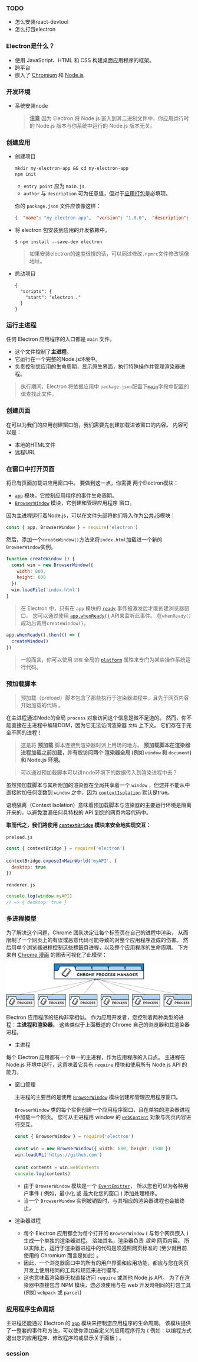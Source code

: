 ### TODO

- 怎么安装react-devtool
- 怎么打包electron

### Electron是什么？

- 使用 JavaScript、HTML 和 CSS 构建桌面应用程序的框架。
- 跨平台
- 嵌入了 [Chromium](https://www.chromium.org/) 和 [Node.js](https://nodejs.org/) 



### 开发环境

- 系统安装node

  > **注意** 因为 Electron 将 Node.js 嵌入到其二进制文件中，你应用运行时的 Node.js 版本与你系统中运行的 Node.js 版本无关。



### 创建应用

- 创建项目

  ```shell
  mkdir my-electron-app && cd my-electron-app
  npm init
  ```

  - `entry point` 应为 `main.js`.
  - `author` 与 `description` 可为任意值，但对于[应用打包](https://www.electronjs.org/zh/docs/latest/tutorial/quick-start#package-and-distribute-your-application)是必填项。

  

  你的 `package.json` 文件应该像这样：

  ```json
  {  "name": "my-electron-app",  "version": "1.0.0",  "description": "Hello World!",  "main": "main.js",  "author": "Jane Doe",  "license": "MIT"}
  ```
  
- 将 electron 包安装到应用的开发依赖中。

  ```shell
  $ npm install --save-dev electron
  ```

  > 如果安装electron的速度很慢的话，可以同过修改`.npmrc`文件修改镜像地址。

- 启动项目

  ```shell
  {
    "scripts": {
      "start": "electron ."
    }
  }
  ```

  

### 运行主进程

任何 Electron 应用程序的入口都是 `main` 文件。

- 这个文件控制了**主进程**。
- 它运行在一个完整的Node.js环境中。
- 负责控制您应用的生命周期，显示原生界面，执行特殊操作并管理渲染器进程。



> 执行期间，Electron 将依据应用中 `package.json`配置下[`main`](https://docs.npmjs.com/cli/v7/configuring-npm/package-json#main)字段中配置的值查找此文件。





### 创建页面

在可以为我们的应用创建窗口前，我们需要先创建加载进该窗口的内容。 内容可以是：

- 本地的HTML文件
- 远程URL



### 在窗口中打开页面

将已有页面加载进应用窗口中。 要做到这一点，你需要 两个Electron模块：

- [`app`](https://www.electronjs.org/zh/docs/latest/api/app) 模块，它控制应用程序的事件生命周期。
- [`BrowserWindow`](https://www.electronjs.org/zh/docs/latest/api/browser-window) 模块，它创建和管理应用程序 窗口。



因为主进程运行着Node.js，可以在文件头部将他们导入作为[公共JS](https://nodejs.org/docs/latest/api/modules.html#modules_modules_commonjs_modules)模块：

```js
const { app, BrowserWindow } = require('electron')
```



然后，添加一个`createWindow()`方法来将`index.html`加载进一个新的`BrowserWindow`实例。

```js
function createWindow () {  
  const win = new BrowserWindow({    
    width: 800,    
    height: 600  
  })
  win.loadFile('index.html')
}
```



> 在 Electron 中，只有在 `app` 模块的 [`ready`](https://www.electronjs.org/zh/docs/latest/api/app#event-ready) 事件被激发后才能创建浏览器窗口。 您可以通过使用 [`app.whenReady()`](https://www.electronjs.org/zh/docs/latest/api/app#appwhenready) API来监听此事件。 在`whenReady()`成功后调用`createWindow()`。



```js
app.whenReady().then(() => {
  createWindow()
})
```

> 一般而言，你可以使用 `进程` 全局的 [`platform`](https://nodejs.org/api/process.html#process_process_platform) 属性来专门为某些操作系统运行代码。



### 预加载脚本

> 预加载（preload）脚本包含了那些执行于渲染器进程中，且先于网页内容开始加载的代码 。



在主进程通过Node的全局 `process` 对象访问这个信息是微不足道的。 然而，你不能直接在主进程中编辑DOM，因为它无法访问渲染器 `文档` 上下文。 它们存在于完全不同的进程！



> 这是将 **预加载** 脚本连接到渲染器时派上用场的地方。 **预加载脚本在渲染器进程加载之前加载，并有权访问两个 渲染器全局 (例如 `window` 和 `document`) 和 Node.js 环境。**



>  可以通过预加载脚本可以讲node环境下的数据传入到渲染进程中去？

虽然预加载脚本与其所附加的渲染器在全局共享着一个 `window` ，但您并不能从中直接附加任何变数到 `window` 之中，因为 [`contextIsolation`](https://www.electronjs.org/zh/docs/latest/tutorial/context-isolation) 默认是true。

语境隔离（Context Isolation）意味着预加载脚本与渲染器的主要运行环境是隔离开来的，以避免泄漏任何具特权的 API 到您的网页内容代码中。



**取而代之，我们將使用 [`contextBridge`](https://www.electronjs.org/zh/docs/latest/api/context-bridge) 模块来安全地实现交互：**

`preload.js`

```js
const { contextBridge } = require('electron')

contextBridge.exposeInMainWorld('myAPI', {
  desktop: true
})
```

`renderer.js`

```js
console.log(window.myAPI)
// => { desktop: true }
```







### 多进程模型

为了解决这个问题，Chrome 团队决定让每个标签页在自己的进程中渲染， 从而限制了一个网页上的有误或恶意代码可能导致的对整个应用程序造成的伤害。 然后用单个浏览器进程控制这些標籤頁进程，以及整个应用程序的生命周期。 下方来自 [Chrome 漫画](https://www.google.com/googlebooks/chrome/) 的图表可视化了此模型：

![Chrome的多进程架构](image/chrome-processes-0506d3984ec81aa39985a95e7a29fbb8.png)

Electron 应用程序的结构非常相似。 作为应用开发者，您控制着两种类型的进程：**主进程和渲染器**。 这些类似于上面概述的 Chrome 自己的浏览器和其渲染器进程。



- 主进程

每个 Electron 应用都有一个单一的主进程，作为应用程序的入口点。 主进程在 Node.js 环境中运行，这意味着它具有 `require` 模块和使用所有 Node.js API 的能力。



- 窗口管理

  主进程的主要目的是使用 [`BrowserWindow`](https://www.electronjs.org/zh/docs/latest/api/browser-window) 模块创建和管理应用程序窗口。

  `BrowserWindow` 类的每个实例创建一个应用程序窗口，且在单独的渲染器进程中加载一个网页。 您可从主进程用 window 的 [`webContent`](https://www.electronjs.org/zh/docs/latest/api/web-contents) 对象与网页内容进行交互。

  ```js
  const { BrowserWindow } = require('electron')
  
  const win = new BrowserWindow({ width: 800, height: 1500 })
  win.loadURL('https://github.com')
  
  const contents = win.webContents
  console.log(contents)
  ```

  - 由于 `BrowserWindow` 模块是一个 [`EventEmitter`](https://nodejs.org/api/events.html#events_class_eventemitter)， 所以您也可以为各种用户事件 ( 例如，最小化 或 最大化您的窗口 ) 添加处理程序。
  - 当一个 `BrowserWindow` 实例被销毁时，与其相应的渲染器进程也会被终止。





- 渲染器进程
  - 每个 Electron 应用都会为每个打开的 `BrowserWindow` ( 与每个网页嵌入 ) 生成一个单独的渲染器进程。 洽如其名，渲染器负责 *渲染* 网页内容。 所以实际上，运行于渲染器进程中的代码是须遵照网页标准的 (至少就目前使用的 Chromium 而言是如此) 。
  - 因此，一个浏览器窗口中的所有的用户界面和应用功能，都应与您在网页开发上使用相同的工具和规范来进行攥写。
  - 这也意味着渲染器无权直接访问 `require` 或其他 Node.js API。 为了在渲染器中直接包含 NPM 模块，您必须使用与在 web 开发時相同的打包工具 (例如 `webpack` 或 `parcel`)		






### 应用程序生命周期

  

主进程还能通过 Electron 的 [`app`](https://www.electronjs.org/zh/docs/latest/api/app) 模块来控制您应用程序的生命周期。 该模块提供了一整套的事件和方法，可以使你添加自定义的应用程序行为 ( 例如：以编程方式退出您的应用程序、修改程序坞或显示关于面板 ) 。







### session





